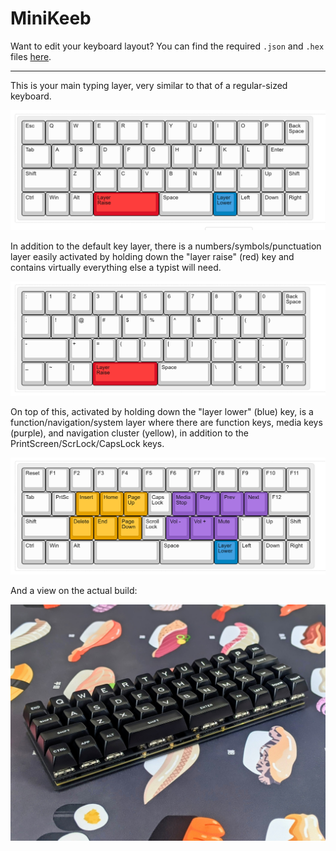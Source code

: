 # MiniKeeb

Want to edit your keyboard layout? You can find the required `.json` and `.hex` files [here](https://github.com/KeebCathedral/MiniKeeb/tree/main/keymaps).  
***

This is your main typing layer, very similar to that of a regular-sized keyboard.

![layout](https://github.com/KeebCathedral/MiniKeeb/blob/main/photos/main%20layer%20keymap.png)

In addition to the default key layer, there is a numbers/symbols/punctuation layer easily activated by holding down the "layer raise" (red) key and contains virtually everything else a typist will need.

![layout](https://github.com/KeebCathedral/MiniKeeb/blob/main/photos/raise%20layer%20keymap.png)

On top of this, activated by holding down the "layer lower" (blue) key, is a function/navigation/system layer where there are function keys, media keys (purple), and navigation cluster (yellow), in addition to the PrintScreen/ScrLock/CapsLock keys. 

![layout](https://github.com/KeebCathedral/MiniKeeb/blob/main/photos/lower%20layer%20keymap.png)



And a view on the actual build:

![layout](https://github.com/KeebCathedral/MiniKeeb/blob/main/photos/primary%20keyboard%20photo.jpg)
